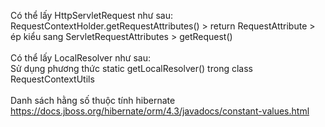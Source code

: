 Có thể lấy HttpServletRequest như sau:<br>
RequestContextHolder.getRequestAttributes() > return RequestAttribute > ép kiểu sang ServletRequestAttributes > getRequest()<br><br>
Có thể lấy LocalResolver như sau:<br>
Sử dụng phương thức static getLocalResolver() trong class RequestContextUtils<br><br>
Danh sách hằng số thuộc tính hibernate<br>
https://docs.jboss.org/hibernate/orm/4.3/javadocs/constant-values.html
